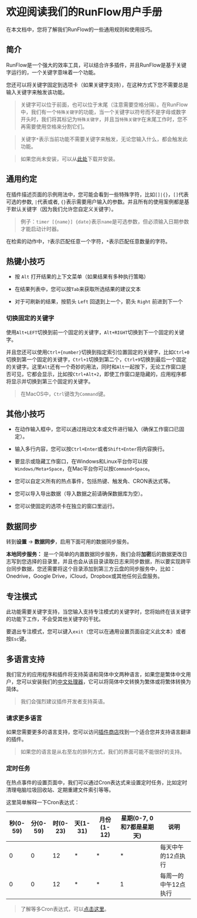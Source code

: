 # 欢迎阅读我们的RunFlow用户手册

在本文档中，您将了解我们RunFlow的一些通用规则和使用技巧。

## 简介

RunFlow是一个强大的效率工具，可以结合许多插件，并且RunFlow是基于关键字运行的，一个关键字意味着一个功能。

您还可以将关键字固定到选项卡（如果关键字支持），在这种方式下您不需要总是输入关键字来触发该功能。

> 关键字可以位于前面，也可以位于末尾（注意需要空格分隔）。在RunFlow中，我们有一个`特殊关键字`的功能，当一个关键字以符号而不是字母或数字开头时，我们将其标记为`特殊关键字`，并且当`特殊关键字`在末尾工作时，您不再需要使用空格来分割它们。

> 关键字`*`表示当前功能不需要关键字来触发，无论您输入什么，都会触发此功能。

> 如果您尚未安装，可以从[此处](https://myrest.top/zh-cn/myflow)下载并安装。

## 通用约定

在插件描述页面的示例用法中，您可能会看到一些特殊字符，比如`[]|{}`，`[]`代表可选的参数, `|`代表或者,  `{}`表示需要用户输入的参数。并且所有的使用案例都是基于默认关键字（因为我们允许您自定义关键字）。

> 例子：`timer [{name}] {date}`表示`name`是可选参数，但必须输入日期参数才能启动计时器。

在检索的动作中，`?`表示匹配任意一个字符，`*`表示匹配任意数量的字符。

## 热键小技巧

- 按 `Alt` 打开结果的上下文菜单（如果结果有多种执行策略）

- 在结果列表中，您可以按`Tab`来获取所选结果的建议文本

- 对于可刷新的结果，按箭头 `Left` 回退到上一个，箭头 `Right` 前进到下一个

### 切换固定的关键字

使用`Alt+LEFT`切换到前一个固定的关键字，`Alt+RIGHT`切换到下一个固定的关键字。

并且您还可以使用`Ctrl+{number}`切换到指定索引位置固定的关键字，比如`Ctrl+0`切换到第一个固定的关键字，`Ctrl+1`切换到第二个，`Ctrl+9`切换到最后一个固定的关键字。这里`Alt`还有一个奇妙的用法，同时和`Alt`一起按下，无论工作窗口是否可见，它都会显示，比如按`Ctrl+Alt+2`，即使工作窗口是隐藏的，应用程序都将显示并切换到第三个固定的关键字。

> 在MacOS中，`Ctrl`键改为`Command`键。

## 其他小技巧

- 在动作输入框中，您可以通过拖动文本或文件进行输入（确保工作窗口已固定）。

- 输入多行内容，您可以按`Ctrl+Enter`或者`Shift+Enter`将内容换行。

- 要显示或隐藏工作窗口，在Windows和Linux平台你可以按`Windows/Meta+Space`，在Mac平台你可以按`Command+Space`。

- 您可以自定义所有的热点事件，包括热键、触发角、CRON表达式等。

- 您可以导入导出数据（导入数据之前请确保数据库为空）。

- 您可以使固定的选项卡在独立的窗口里运行。

## 数据同步

转到**设置** -> **数据同步**，启用下面可用的数据同步服务。

**本地同步服务：** 是一个简单的内置数据同步服务，我们会将**加密**后的数据更改日志写到您选择的目录里，并且也会从该目录读取日志来同步数据，所以要实现跨平台同步数据，您还需要将这个目录添加到第三方云盘的同步服务中，比如：Onedrive，Google Drive，iCloud，Dropbox或其他任何云盘服务。

## 专注模式

此功能需要关键字支持，当您输入支持专注模式的关键字时，您将始终在该关键字的功能下工作，不会受其他关键字的干扰。

要退出专注模式，您可以键入`exit`（您可以在通用设置页面自定义此文本）或者按`Esc`键。

## 多语言支持

我们官方的应用程序和插件将支持英语和简体中文两种语言，如果您是繁体中文用户，您可以安装我们的[中文处理器](https://myrest.top/zh-cn/store/plugin?id=top.myrest.myflow.chinese)，它可以将简体中文转换为繁体或将繁体转换为简体。

> 我们会强烈建议插件开发者支持英语。

### 请求更多语言

如果您需要更多的语言支持，您可以访问[插件商店](https://myrest.top/zh-cn/store/plugin)找到一个适合您并支持语言翻译的插件。

> 如果您的语言是从右至左的排列方式，我们的界面可能不能很好的支持。

### 定时任务

在热点事件的设置页面中，我们可以通过Cron表达式来设置定时任务，比如定时清理电脑垃圾回收站、定期重建文件索引等等。

这里简单解释一下Cron表达式：

| 秒(0-59) | 分(0-59) | 时(0-23) | 天(1-31) | 月份(1-12) | 星期(0-7, 0和7都是星期天) | 说明          |
|---------|---------|---------|---------|----------|-------------------|-------------|
| 0       | 0       | 12      | *       | *        | *                 | 每天中午的12点执行  |
| 0       | 0       | 12      | *       | *        | 1                 | 每周一的中午12点执行 |

> 了解等多Cron表达式，可以[点击这里](https://baike.baidu.com/item/cron)。
